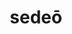 ---
title: sedeō
meaning: to sit
ch: [one, mt, mt1thru4, ss, ss1]
pos: verb
inf: sedēre
secondppstem: sed
infend: ēre
thirdpp: sēdī
fourthpp: sessūrus
conjugation: second
derivatives: sedentary, session, sessile
six: y
---